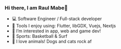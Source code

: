 ### Hi there, I am Raul Mabe👋

- 💻 Software Engineer / Full-stack developer
- 💙 Tools I enjoy using: Flutter, libGDX, Vuejs, Nextjs
- 🔭 I’m interested in app, web and game dev!
- 🏀 Sports: Basketball & Surf
- 🐣 I love animals! Dogs and cats rock af


<!--
**Rahuvich/Rahuvich** is a ✨ _special_ ✨ repository because its `README.md` (this file) appears on your GitHub profile.

Here are some ideas to get you started:

- 🔭 I’m currently working on ...
- 🌱 I’m currently learning ...
- 👯 I’m looking to collaborate on ...
- 🤔 I’m looking for help with ...
- 💬 Ask me about ...
- 📫 How to reach me: ...
- 😄 Pronouns: ...
- ⚡ Fun fact: ...
-->
